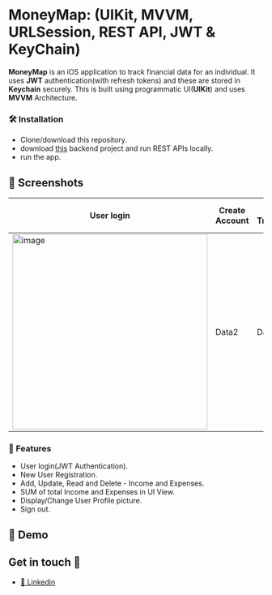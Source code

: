 # MoneyMap: (UIKit, MVVM, URLSession, REST API, JWT & KeyChain)

**MoneyMap** is an iOS application to track financial data for an individual. It uses **JWT** authentication(with refresh tokens) and these are stored in **Keychain** securely. This is built using programmatic UI(**UIKit**) and uses **MVVM** Architecture.


### 🛠 Installation

- Clone/download this repository.
- download [this](https://github.com/venugopalreddy701/MoneyMap-Backend) backend project and run REST APIs locally.
- run the app.

## 📸 Screenshots

| User login | Create Account | All Transaction | Add Transaction | Delete Transaction | Add Transaction | View User Profile | Change Profile Pic | 
|------------|----------------|-----------------|-----------------|--------------------|-----------------|--------------------|--------------|
| <img width="385" alt="image" src="https://github.com/user-attachments/assets/a0141fba-7623-47cf-b82f-33a711145a94">| Data2          | Data3           | Data4           | Data5              | Data6           | Data7              | Data8        | 



### 📌 Features

- User login(JWT Authentication).
- New User Registration.
- Add, Update, Read and Delete - Income and Expenses.
- SUM of total Income and Expenses in UI View.
- Display/Change User Profile picture.
- Sign out.


## 🚀 Demo



## Get in touch 💬

* [👥 Linkedin](https://www.linkedin.com/in/venugopalreddy701)


















